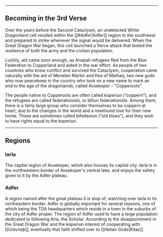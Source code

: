 - - -
## Becoming in the 3rd Verse

Over the years before the Second Cataclysm, an undetected White Dragonland cell resided within the [[#Adfer|Adfer]] region to the southwest and prepared to strike whenever the signal would be delivered. When the Great Dragon War began, this cell launched a fierce attack that tested the resilience of both the army and the civilian population.

Luckily, aid came soon enough, as Anapati refugees fled from the Blue Federation to Copperland and aided in the war effort. As people of two countries who knew conflict and survived the Cataclysm, cooperation came naturally with the aid of Meralien Martor and Þea of Mathaq, two new gods who now peacekeep in the country who took on a new name to mark an end to the age of the dragonlands, called Avsekoper - "Copperoots".

The people native to Copperoots are often called koperiun (“coppern”), and the refugees are called federationists, or bifiun federationists. Among them, there is a fairly large group who consider themselves to be coppern at heart, due to the changes in the world and a newfound love for their new home. Those are sometimes called bifedaxiun (“old blues”), and they wish to have rights equal to the koperiun.
- - -
## Regions

### Iarla

The capital region of Avsekoper, which also houses its capital city. Iarla is in the northwestern border of Avsekoper's central lake, and enjoys the safety given to it by the Adfer plateau.

### Adfer

A region named after the great plateau it is atop of, watching over Iarla in its northeastern border. Adfer is globally important for several reasons, one of which being the TDA headquarters which reside in a town in the suburbs of the city of Adfer proper. The region of Adfer used to have a large population dedicated to following Aria, the Scholar. According to the disappointment in the Great Dragon War and the koperiun interest of cooperating with [[Urevneþ]], eventually that faith shifted over to [[Helian Gods|Kitas]].

